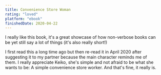 ```yaml
---
title: Convenience Store Woman
rating: "loved"
platform: "ebook"
finishedDate: 2020-04-22
---
```


I really like this book, it's a great showcase of how non-verbose books can be yet still say a lot of things (it's also really short!)

I first read this a long time ago but then re-read it in April 2020 after suggesting it to my partner because the main character reminds me of them. I really appreciate Keiko, she's simple and not afraid to be what she wants to be: A simple convenience store worker. And that's fine, it really is.
